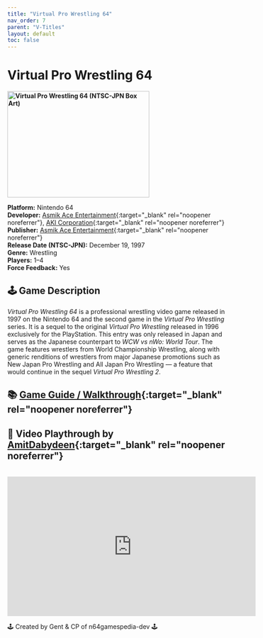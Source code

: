 ```yaml
---
title: "Virtual Pro Wrestling 64"
nav_order: 7
parent: "V-Titles"
layout: default
toc: false
---
```


# Virtual Pro Wrestling 64

<b>
<img src="https://images.launchbox-app.com/r2_08e1b868-e026-483c-91aa-0fee9780ce79.jpg" alt="Virtual Pro Wrestling 64 (NTSC-JPN Box Art)" width="320" height="240" />
</b>

**Platform:** Nintendo 64  
**Developer:** [Asmik Ace Entertainment](https://en.wikipedia.org/wiki/Asmik_Ace){:target="_blank" rel="noopener noreferrer"}, [AKI Corporation](https://en.wikipedia.org/wiki/Syn_Sophia){:target="_blank" rel="noopener noreferrer"}  
**Publisher:** [Asmik Ace Entertainment](https://en.wikipedia.org/wiki/Asmik_Ace){:target="_blank" rel="noopener noreferrer"}  
**Release Date (NTSC-JPN):** December 19, 1997  
**Genre:** Wrestling  
**Players:** 1–4  
**Force Feedback:** Yes

## 🕹️ Game Description  
*Virtual Pro Wrestling 64* is a professional wrestling video game released in 1997 on the Nintendo 64 and the second game in the *Virtual Pro Wrestling* series. It is a sequel to the original *Virtual Pro Wrestling* released in 1996 exclusively for the PlayStation. This entry was only released in Japan and serves as the Japanese counterpart to *WCW vs nWo: World Tour*. The game features wrestlers from World Championship Wrestling, along with generic renditions of wrestlers from major Japanese promotions such as New Japan Pro Wrestling and All Japan Pro Wrestling — a feature that would continue in the sequel *Virtual Pro Wrestling 2*.

## 📚 [Game Guide / Walkthrough](https://gamefaqs.gamespot.com/n64/574542-virtual-pro-wrestling-64/faqs/64543){:target="_blank" rel="noopener noreferrer"}

## 🎥 Video Playthrough by [AmitDabydeen](https://www.youtube.com/@AmitDabydeen){:target="_blank" rel="noopener noreferrer"}  
<br />
<iframe width="560" height="315" src="https://www.youtube.com/embed/iRDEvBnw5Ag" title="Virtual Pro Wrestling 64 Playthrough" frameborder="0" allowfullscreen></iframe>

🕹️ Created by Gent & CP of n64gamespedia-dev 🕹️

<!-- Vault Format: n64gamespedia-dev -->
<!-- Protocol Source: _vault-specs/format-protocol.md -->
